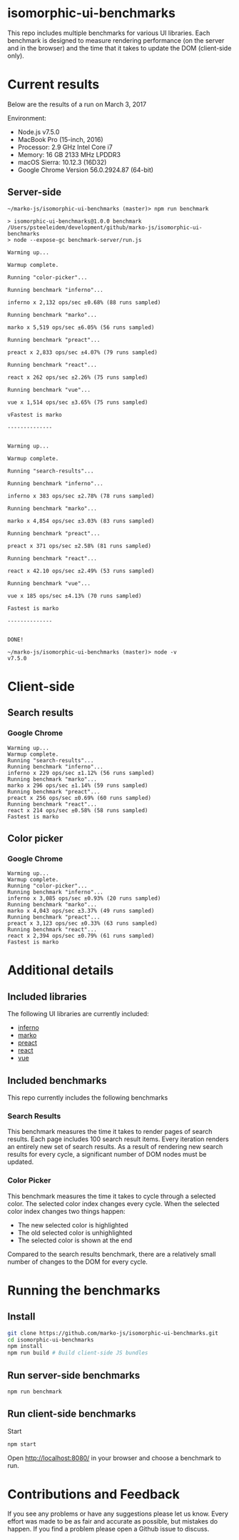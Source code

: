 isomorphic-ui-benchmarks
========================================

This repo includes multiple benchmarks for various UI libraries. Each benchmark is designed to measure rendering performance (on the server and in the browser) and the time that it takes to update the DOM (client-side only).

# Current results

Below are the results of a run on March 3, 2017

Environment:

- Node.js v7.5.0
- MacBook Pro (15-inch, 2016)
- Processor: 2.9 GHz Intel Core i7
- Memory: 16 GB 2133 MHz LPDDR3
- macOS Sierra: 10.12.3 (16D32)
- Google Chrome Version 56.0.2924.87 (64-bit)

## Server-side

```
~/marko-js/isomorphic-ui-benchmarks (master)> npm run benchmark

> isomorphic-ui-benchmarks@1.0.0 benchmark /Users/psteeleidem/development/github/marko-js/isomorphic-ui-benchmarks
> node --expose-gc benchmark-server/run.js

Warming up...

Warmup complete.

Running "color-picker"...

Running benchmark "inferno"...

inferno x 2,132 ops/sec ±0.68% (88 runs sampled)

Running benchmark "marko"...

marko x 5,519 ops/sec ±6.05% (56 runs sampled)

Running benchmark "preact"...

preact x 2,833 ops/sec ±4.07% (79 runs sampled)

Running benchmark "react"...

react x 262 ops/sec ±2.26% (75 runs sampled)

Running benchmark "vue"...

vue x 1,514 ops/sec ±3.65% (75 runs sampled)

vFastest is marko

--------------


Warming up...

Warmup complete.

Running "search-results"...

Running benchmark "inferno"...

inferno x 383 ops/sec ±2.78% (78 runs sampled)

Running benchmark "marko"...

marko x 4,854 ops/sec ±3.03% (83 runs sampled)

Running benchmark "preact"...

preact x 371 ops/sec ±2.58% (81 runs sampled)

Running benchmark "react"...

react x 42.10 ops/sec ±2.49% (53 runs sampled)

Running benchmark "vue"...

vue x 185 ops/sec ±4.13% (70 runs sampled)

Fastest is marko

--------------


DONE!

~/marko-js/isomorphic-ui-benchmarks (master)> node -v
v7.5.0
```

# Client-side

## Search results

### Google Chrome

```
Warming up...
Warmup complete.
Running "search-results"...
Running benchmark "inferno"...
inferno x 229 ops/sec ±1.12% (56 runs sampled)
Running benchmark "marko"...
marko x 296 ops/sec ±1.14% (59 runs sampled)
Running benchmark "preact"...
preact x 256 ops/sec ±0.69% (60 runs sampled)
Running benchmark "react"...
react x 214 ops/sec ±0.58% (58 runs sampled)
Fastest is marko
```

## Color picker

### Google Chrome

```
Warming up...
Warmup complete.
Running "color-picker"...
Running benchmark "inferno"...
inferno x 3,085 ops/sec ±0.93% (20 runs sampled)
Running benchmark "marko"...
marko x 4,043 ops/sec ±3.37% (49 runs sampled)
Running benchmark "preact"...
preact x 3,123 ops/sec ±0.33% (63 runs sampled)
Running benchmark "react"...
react x 2,394 ops/sec ±0.79% (61 runs sampled)
Fastest is marko
```
# Additional details

## Included libraries

The following UI libraries are currently included:

- [inferno](https://github.com/infernojs/inferno)
- [marko](https://github.com/marko-js/marko)
- [preact](https://github.com/developit/preact)
- [react](https://github.com/facebook/react)
- [vue](https://github.com/vuejs/vue)

## Included benchmarks

This repo currently includes the following benchmarks

### Search Results

This benchmark measures the time it takes to render pages of search results. Each page includes 100 search result items. Every iteration renders an entirely new set of search results. As a result of rendering new search results for every cycle, a significant number of DOM nodes must be updated.

### Color Picker

This benchmark measures the time it takes to cycle through a selected color. The selected color index changes every cycle. When the selected color index changes two things happen:

- The new selected color is highlighted
- The old selected color is unhighlighted
- The selected color is shown at the end

Compared to the search results benchmark, there are a relatively small number of changes to the DOM for every cycle.

# Running the benchmarks

## Install

```bash
git clone https://github.com/marko-js/isomorphic-ui-benchmarks.git
cd isomorphic-ui-benchmarks
npm install
npm run build # Build client-side JS bundles
```

## Run server-side benchmarks

```bash
npm run benchmark
```

## Run client-side benchmarks

Start

```bash
npm start
```

Open [http://localhost:8080/](http://localhost:8080/) in your browser and choose a benchmark to run.

# Contributions and Feedback

If you see any problems or have any suggestions please let us know. Every effort was made to be as fair and accurate as possible, but mistakes do happen. If you find a problem please open a Github issue to discuss.
